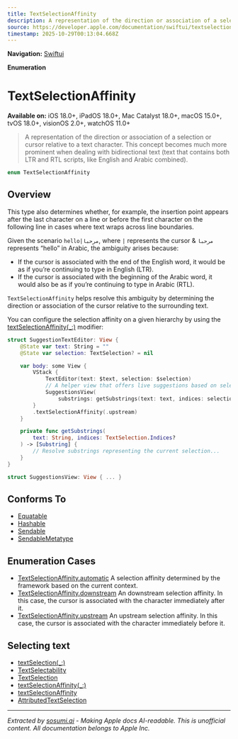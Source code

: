 ```yaml
---
title: TextSelectionAffinity
description: A representation of the direction or association of a selection or cursor relative to a text character. This concept becomes much more prominent when dealing with bidirectional text (text that contains both LTR and RTL scripts, like English and Arabic combined).
source: https://developer.apple.com/documentation/swiftui/textselectionaffinity
timestamp: 2025-10-29T00:13:04.668Z
---
```


**Navigation:** [Swiftui](/documentation/swiftui)

**Enumeration**

# TextSelectionAffinity

**Available on:** iOS 18.0+, iPadOS 18.0+, Mac Catalyst 18.0+, macOS 15.0+, tvOS 18.0+, visionOS 2.0+, watchOS 11.0+

> A representation of the direction or association of a selection or cursor relative to a text character. This concept becomes much more prominent when dealing with bidirectional text (text that contains both LTR and RTL scripts, like English and Arabic combined).

```swift
enum TextSelectionAffinity
```

## Overview

This type also determines whether, for example, the insertion point appears after the last character on a line or before the first character on the following line in cases where text wraps across line boundaries.

Given the scenario `hello|مرحبا`, where `|` represents the cursor & `مرحبا` represents “hello” in Arabic, the ambiguity arises because:

- If the cursor is associated with the end of the English word, it would be as if you’re continuing to type in English (LTR).
- If the cursor is associated with the beginning of the Arabic word, it would also be as if you’re continuing to type in Arabic (RTL).

`TextSelectionAffinity` helps resolve this ambiguity by determining the direction or association of the cursor relative to the surrounding text.

You can configure the selection affinity on a given hierarchy by using the [textSelectionAffinity(_:)](/documentation/swiftui/view/textselectionaffinity(_:)) modifier:

```swift
struct SuggestionTextEditor: View {
    @State var text: String = ""
    @State var selection: TextSelection? = nil

    var body: some View {
        VStack {
            TextEditor(text: $text, selection: $selection)
            // A helper view that offers live suggestions based on selection.
            SuggestionsView(
                substrings: getSubstrings(text: text, indices: selection?.indices))
        }
        .textSelectionAffinity(.upstream)
    }

    private func getSubstrings(
        text: String, indices: TextSelection.Indices?
    ) -> [Substring] {
        // Resolve substrings representing the current selection...
    }
}

struct SuggestionsView: View { ... }
```

## Conforms To

- [Equatable](/documentation/Swift/Equatable)
- [Hashable](/documentation/Swift/Hashable)
- [Sendable](/documentation/Swift/Sendable)
- [SendableMetatype](/documentation/Swift/SendableMetatype)

## Enumeration Cases

- [TextSelectionAffinity.automatic](/documentation/swiftui/textselectionaffinity/automatic) A selection affinity determined by the framework based on the current context.
- [TextSelectionAffinity.downstream](/documentation/swiftui/textselectionaffinity/downstream) An downstream selection affinity. In this case, the cursor is associated with the character immediately after it.
- [TextSelectionAffinity.upstream](/documentation/swiftui/textselectionaffinity/upstream) An upstream selection affinity. In this case, the cursor is associated with the character immediately before it.

## Selecting text

- [textSelection(_:)](/documentation/swiftui/view/textselection(_:))
- [TextSelectability](/documentation/swiftui/textselectability)
- [TextSelection](/documentation/swiftui/textselection)
- [textSelectionAffinity(_:)](/documentation/swiftui/view/textselectionaffinity(_:))
- [textSelectionAffinity](/documentation/swiftui/environmentvalues/textselectionaffinity)
- [AttributedTextSelection](/documentation/swiftui/attributedtextselection)

---

*Extracted by [sosumi.ai](https://sosumi.ai) - Making Apple docs AI-readable.*
*This is unofficial content. All documentation belongs to Apple Inc.*
